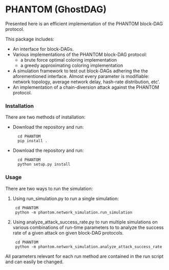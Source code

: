 # PHANTOM (GhostDAG)

Presented here is an efficient implementation of the PHANTOM block-DAG protocol.

This package includes:
- An interface for block-DAGs.
- Various implementations of the PHANTOM block-DAG protocol:
    - a brute force optimal coloring implementation
    - a greedy approximating coloring implementation
- A simulation framework to test out block-DAGs adhering the the aforementioned interface. Almost every parameter is modifiable: network topology, average network delay, hash-rate distribution, etc'.
- An implementation of a chain-diversion attack against the PHANTOM protocol.

### Installation
There are two methods of installation:
- Download the repository and run: 

        cd PHANTOM
        pip install .

- Download the repository and run: 

        cd PHANTOM
        python setup.py install  

### Usage
There are two ways to run the simulation:
1. Using run_simulation.py to run a single simulation:
        
        cd PHANTOM
        python -m phantom.network_simulation.run_simulation

2. Using analyze_attack_success_rate.py to run multiple simulations on various combinations of run-time parameters to 
to analyze the success rate of a given attack on given block-DAG protocols.
        
        cd PHANTOM
        python -m phantom.network_simulation.analyze_attack_success_rate

All parameters relevant for each run method are contained in the run script and can easily be changed.
